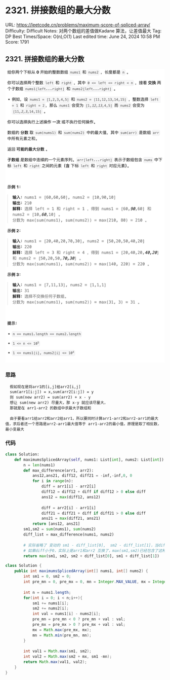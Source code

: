 # 2321. 拼接数组的最大分数

URL: https://leetcode.cn/problems/maximum-score-of-spliced-array/
Difficulty: Difficult
Notes: 对两个数组的差值做Kadane 算法，让差值最大
Tag: DP
Best Times/Space: O(n),O(1)
Last edited time: June 24, 2024 10:58 PM
Score: 1791

## **2321. 拼接数组的最大分数**

![Untitled](image/2321%20%E6%8B%BC%E6%8E%A5%E6%95%B0%E7%BB%84%E7%9A%84%E6%9C%80%E5%A4%A7%E5%88%86%E6%95%B0/Untitled.png)

### 思路

```
  假如现在是将arr1的[i,j]给arr2[i,j]
  sum(arr1[i:j]) = x,sum(arr2[i:j]) = y
  则 sum(new arr2) = sum(arr2) + x - y
  想让 sum(new arr2) 尽量大，那 x-y 就应该尽量大，
  那就是在 arr1-arr2 的数组中求最大子数组和
  
  由于要看arr1给arr2和arr2给arr1，所以要同时计算arr1-arr2和arr2-arr1的最大值，求后者还一个思路是arr2-arr1最大值等于 arr1-arr2的最小值，原理是取了相反数，最小变最大

```

### 代码

```python
class Solution:
    def maximumsSplicedArray(self, nums1: List[int], nums2: List[int]) -> int:
        n = len(nums1)
        def max_difference(arr1, arr2):
            ans12,ans21, diff12, diff21 = -inf,-inf,0, 0
            for i in range(n):
                diff = arr1[i] - arr2[i]
                diff12 = diff12 + diff if diff12 > 0 else diff
                ans12 = max(diff12, ans12)
                
                diff = arr2[i] - arr1[i]
                diff21 = diff21 + diff if diff21 > 0 else diff
                ans21 = max(diff21, ans21)
            return [ans12, ans21]
        sm1,sm2 = sum(nums1), sum(nums2)
        diff_list = max_difference(nums1, nums2)
        
        # 实际省略了 变动的 sm1 - diff_list[0],  sm2 - diff_list[1]，当diff大于0，这俩减了元素一定是变小的
        # 如果diff小于0，实际上是arr1和arr2 互换了，max(sm1,sm2)已经包含了这种场景
        return max(sm1, sm2, sm2 + diff_list[0], sm1 + diff_list[1])

```

```java
class Solution {
    public int maximumsSplicedArray(int[] nums1, int[] nums2) {
        int sm1 = 0, sm2 = 0;
        int pre_mn = 0, pre_mx = 0, mn = Integer.MAX_VALUE, mx = Integer.MIN_VALUE;

        int n = nums1.length;
        for(int i = 0; i < n;i++){
            sm1 += nums1[i];
            sm2 += nums2[i];
            int val = nums1[i] - nums2[i];
            pre_mn = pre_mn < 0 ? pre_mn + val : val;
            pre_mx = pre_mx > 0 ? pre_mx + val : val;
            mx = Math.max(pre_mx, mx);
            mn = Math.min(pre_mn, mn);
        }

        int val1 = Math.max(sm1, sm2);
        int val2 = Math.max(sm2 + mx, sm1 -mn);
        return Math.max(val1, val2);
    }
}
```